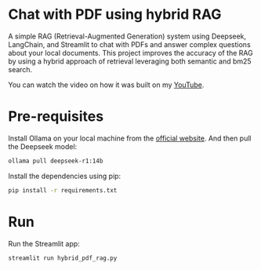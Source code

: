 # Chat with PDF using hybrid RAG
A simple RAG (Retrieval-Augmented Generation) system using Deepseek, LangChain, and Streamlit to chat with PDFs and answer complex questions about your local documents. This project improves the accuracy of the RAG by using a hybrid approach of retrieval leveraging both semantic and bm25 search.

You can watch the video on how it was built on my [YouTube](https://youtu.be/UVQxMkfQQbw).

# Pre-requisites
Install Ollama on your local machine from the [official website](https://ollama.com/). And then pull the Deepseek model:

```bash
ollama pull deepseek-r1:14b
```

Install the dependencies using pip:

```bash
pip install -r requirements.txt
```

# Run
Run the Streamlit app:

```bash
streamlit run hybrid_pdf_rag.py
```